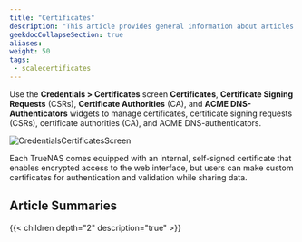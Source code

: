 ```yaml
---
title: "Certificates"
description: "This article provides general information about articles that add or manage certificates, CSRs, CAs and ACME DNS-Authenticators in SCALE."
geekdocCollapseSection: true
aliases: 
weight: 50
tags:
 - scalecertificates
---
```



Use the **Credentials > Certificates** screen **Certificates**, **Certificate Signing Requests** (CSRs), **Certificate Authorities** (CA), and **ACME DNS-Authenticators** widgets to manage certificates, certificate signing requests (CSRs), certificate authorities (CA), and ACME DNS-authenticators. 

![CredentialsCertificatesScreen](/images/SCALE/22.02/CredentialsCertificatesScreen.png "Credentials Certificates Screen")

Each TrueNAS comes equipped with an internal, self-signed certificate that enables encrypted access to the web interface, but users can make custom certificates for authentication and validation while sharing data.


## Article Summaries

{{< children depth="2" description="true" >}} 